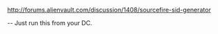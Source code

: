 http://forums.alienvault.com/discussion/1408/sourcefire-sid-generator

--
Just run this from your DC.
